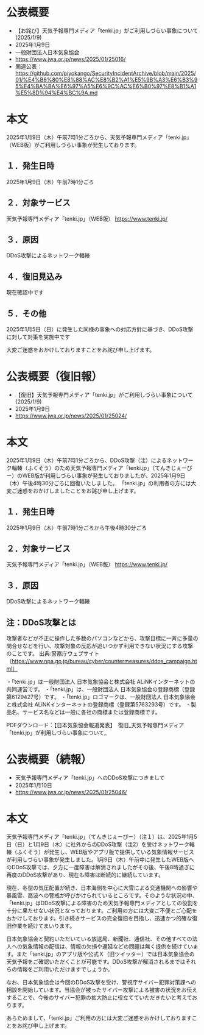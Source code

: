 # 公表概要
- 【お詫び】天気予報専門メディア「tenki.jp」がご利用しづらい事象について(2025/1/9)
- 2025年1月9日
- 一般財団法人日本気象協会
- https://www.jwa.or.jp/news/2025/01/25016/
- 関連公表：https://github.com/piyokango/SecurityIncidentArchive/blob/main/2025/01/%E4%B8%80%E8%88%AC%E8%B2%A1%E5%9B%A3%E6%B3%95%E4%BA%BA%E6%97%A5%E6%9C%AC%E6%B0%97%E8%B1%A1%E5%8D%94%E4%BC%9A.md

# 本文
2025年1月9日（木）午前7時1分ごろから、天気予報専門メディア「tenki.jp」（WEB版）がご利用しづらい事象が発生しております。

## １．発生日時
2025年1月9日（木）午前7時1分ごろ

## ２．対象サービス
天気予報専門メディア「tenki.jp」（WEB版）
https://www.tenki.jp/

## ３．原因
DDoS攻撃によるネットワーク輻輳

## ４．復旧見込み
現在確認中です

## ５．その他
2025年1月5日（日）に発生した同様の事象への対応方針に基づき、DDoS攻撃に対して対策を実施中です

大変ご迷惑をおかけしておりますことをお詫び申し上げます。

# 公表概要（復旧報）
- 【復旧】天気予報専門メディア「tenki.jp」がご利用しづらい事象について(2025/1/9)
- 2025年1月9日
- https://www.jwa.or.jp/news/2025/01/25024/

# 本文
2025年1月9日（木）午前7時1分ごろから、DDoS攻撃（注）によるネットワーク輻輳（ふくそう）のため天気予報専門メディア「tenki.jp」（てんきじぇーぴー）のWEB版が利用しづらい事象が発生しておりましたが、2025年1月9日（木）午後4時30分ごろに回復いたしました。
「tenki.jp」の利用者の方には大変ご迷惑をおかけしましたことをお詫び申し上げます。

## １．発生日時
2025年1月9日（木）午前7時1分ごろから午後4時30分ごろ

## ２．対象サービス
天気予報専門メディア「tenki.jp」（WEB版）
https://www.tenki.jp/

## ３．原因
DDoS攻撃によるネットワーク輻輳

## 注：DDoS攻撃とは
攻撃者などが不正に操作した多数のパソコンなどから、攻撃目標に一斉に多量の問合せなどを行い、攻撃対象の反応が追いつかず利用できない状況にする攻撃のことです。
出典:警察庁ウェブサイト（https://www.npa.go.jp/bureau/cyber/countermeasures/ddos_campaign.html）

・「tenki.jp」は一般財団法人 日本気象協会と株式会社 ALiNKインターネットの共同運営です。
・「tenki.jp」は、一般財団法人 日本気象協会の登録商標（登録第6129427号）です。
・「tenki.jp」ロゴマークは、一般財団法人 日本気象協会と株式会社 ALiNKインターネットの登録商標（登録第5763293号）です。
・製品名、サービス名などは一般に各社の商標または登録商標です。

PDFダウンロード：【日本気象協会報道発表】　復旧_天気予報専門メディア「tenki.jp」が利用しづらい事象について_

# 公表概要（続報）
- 天気予報専門メディア「tenki.jp」へのDDoS攻撃につきまして
- 2025年1月10日
- https://www.jwa.or.jp/news/2025/01/25046/

# 本文
天気予報専門メディア「tenki.jp」（てんきじぇーぴー）（注１）は、2025年1月5日（日）と1月9日（木）に社外からのDDoS攻撃（注2）を受けネットワーク輻輳（ふくそう）が発生し、WEB版やアプリ版で提供している気象情報サービスが利用しづらい事象が発生しました。1月9日（木）午前中に発生したWEB版へのDDoS攻撃では、夕方に一度障害は解消されましたがその後、午後8時過ぎに再度のDDoS攻撃があり、現在も障害は断続的に継続しています。

現在、冬型の気圧配置が続き、日本海側を中心に大雪による交通機関への影響や暴風雪、高波への警戒が呼びかけられているところです。そのような状況の中、「tenki.jp」はDDoS攻撃による障害のため天気予報専門メディアとしての役割を十分に果たせない状況となっております。ご利用の方には大変ご不便とご心配をおかけしております。引き続きサービスの完全復旧を目指し、迅速かつ的確な復旧作業を続けてまいります。

日本気象協会と契約いただいている放送局、新聞社、通信社、その他すべての法人への気象情報の配信は、情報の欠損や遅延などの問題は無く提供を続けています。また「tenki.jp」のアプリ版や公式Ｘ（旧ツイッター）では日本気象協会の天気予報をご確認いただくことが可能です。DDoS攻撃が解消されるまではそれらの情報をご利用いただけますでしょうか。

なお、日本気象協会は今回のDDoS攻撃を受け、警視庁サイバー犯罪対策課への相談を開始しています。当協会が被ったサイバー攻撃による被害の状況をお伝えすることで、今後のサイバー犯罪の拡大防止に役立てていただきたいと考えております。

あらためまして、「tenki.jp」ご利用の方には大変ご迷惑をおかけしておりますことをお詫び申し上げます。
